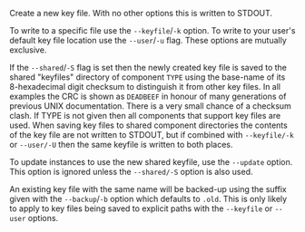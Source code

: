 Create a new key file. With no other options this is written to STDOUT.

To write to a specific file use the `--keyfile`/`-k` option. To write to your user's default key file location use the `--user`/`-u` flag. These options are mutually exclusive.

If the `--shared`/`-S` flag is set then the newly created key file is saved to the shared "keyfiles" directory of component `TYPE` using the base-name of its 8-hexadecimal digit checksum to distinguish it from other key files. In all examples the CRC is shown as `DEADBEEF` in honour of many generations of previous UNIX documentation. There is a very small chance of a checksum clash. If TYPE is not given then all components that support key files are used. When saving key files to shared component directories the contents of the key file are not written to STDOUT, but if combined with `--keyfile/-k` or `--user/-U` then the same keyfile is written to both places.

To update instances to use the new shared keyfile, use the `--update` option. This option is ignored unless the `--shared/-S` option is also used.

An existing key file with the same name will be backed-up using the suffix given with the `--backup`/`-b` option which defaults to `.old`. This is only likely to apply to key files being saved to explicit paths with the `--keyfile` or `--user` options.
